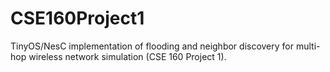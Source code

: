 # CSE160Project1
TinyOS/NesC implementation of flooding and neighbor discovery for multi-hop wireless network simulation (CSE 160 Project 1).
